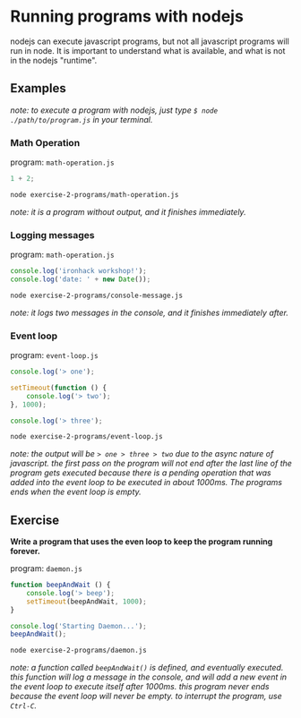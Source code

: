 # Running programs with nodejs

nodejs can execute javascript programs, but not all javascript programs will run in node. It is important to understand what is available, and what is not in the nodejs "runtime".

## Examples

_note: to execute a program with nodejs, just type `$ node ./path/to/program.js` in your terminal._

### Math Operation

program: `math-operation.js`

```javascript
1 + 2;
```

```bash
node exercise-2-programs/math-operation.js
```

_note: it is a program without output, and it finishes immediately._

### Logging messages

program: `math-operation.js`

```javascript
console.log('ironhack workshop!');
console.log('date: ' + new Date());
```

```bash
node exercise-2-programs/console-message.js
```

_note: it logs two messages in the console, and it finishes immediately after._

### Event loop

program: `event-loop.js`

```javascript
console.log('> one');

setTimeout(function () {
    console.log('> two');
}, 1000);

console.log('> three');
```

```bash
node exercise-2-programs/event-loop.js
```

_note: the output will be `> one > three > two` due to the async nature of javascript. the first pass on the program will not end after the last line of the program gets executed because there is a pending operation that was added into the event loop to be executed in about 1000ms. The programs ends when the event loop is empty._

## Exercise

__Write a program that uses the even loop to keep the program running forever.__

program: `daemon.js`

```javascript
function beepAndWait () {
    console.log('> beep');
    setTimeout(beepAndWait, 1000);
}

console.log('Starting Daemon...');
beepAndWait();
```

```bash
node exercise-2-programs/daemon.js
```

_note: a function called `beepAndWait()` is defined, and eventually executed. this function will log a message in the console, and will add a new event in the event loop to execute itself after 1000ms. this program never ends because the event loop will never be empty. to interrupt the program, use `Ctrl-C`._

